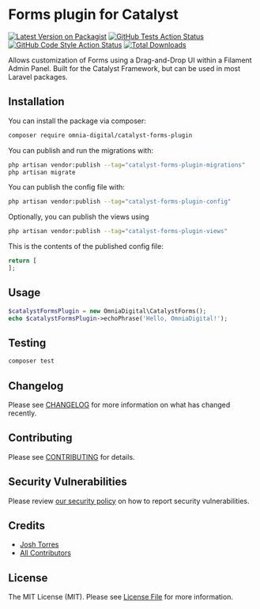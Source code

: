 # Forms plugin for Catalyst

[![Latest Version on Packagist](https://img.shields.io/packagist/v/omnia-digital/catalyst-forms-plugin.svg?style=flat-square)](https://packagist.org/packages/omnia-digital/catalyst-forms-plugin)
[![GitHub Tests Action Status](https://img.shields.io/github/actions/workflow/status/omnia-digital/catalyst-forms-plugin/run-tests.yml?branch=main&label=tests&style=flat-square)](https://github.com/omnia-digital/catalyst-forms-plugin/actions?query=workflow%3Arun-tests+branch%3Amain)
[![GitHub Code Style Action Status](https://img.shields.io/github/actions/workflow/status/omnia-digital/catalyst-forms-plugin/fix-php-code-style-issues.yml?branch=main&label=code%20style&style=flat-square)](https://github.com/omnia-digital/catalyst-forms-plugin/actions?query=workflow%3A"Fix+PHP+code+style+issues"+branch%3Amain)
[![Total Downloads](https://img.shields.io/packagist/dt/omnia-digital/catalyst-forms-plugin.svg?style=flat-square)](https://packagist.org/packages/omnia-digital/catalyst-forms-plugin)

Allows customization of Forms using a Drag-and-Drop UI within a Filament Admin Panel. Built for the Catalyst Framework, but can be used in most Laravel packages.

## Installation

You can install the package via composer:

```bash
composer require omnia-digital/catalyst-forms-plugin
```

You can publish and run the migrations with:

```bash
php artisan vendor:publish --tag="catalyst-forms-plugin-migrations"
php artisan migrate
```

You can publish the config file with:

```bash
php artisan vendor:publish --tag="catalyst-forms-plugin-config"
```

Optionally, you can publish the views using

```bash
php artisan vendor:publish --tag="catalyst-forms-plugin-views"
```

This is the contents of the published config file:

```php
return [
];
```

## Usage

```php
$catalystFormsPlugin = new OmniaDigital\CatalystForms();
echo $catalystFormsPlugin->echoPhrase('Hello, OmniaDigital!');
```

## Testing

```bash
composer test
```

## Changelog

Please see [CHANGELOG](CHANGELOG.md) for more information on what has changed recently.

## Contributing

Please see [CONTRIBUTING](.github/CONTRIBUTING.md) for details.

## Security Vulnerabilities

Please review [our security policy](../../security/policy) on how to report security vulnerabilities.

## Credits

- [Josh Torres](https://github.com/joshtorres)
- [All Contributors](../../contributors)

## License

The MIT License (MIT). Please see [License File](LICENSE.md) for more information.
